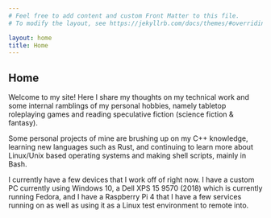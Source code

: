 ```yaml
---
# Feel free to add content and custom Front Matter to this file.
# To modify the layout, see https://jekyllrb.com/docs/themes/#overriding-theme-defaults

layout: home
title: Home
---
```

## Home
Welcome to my site! Here I share my thoughts on my technical work and some internal ramblings of my personal hobbies, namely tabletop roleplaying games and reading speculative fiction (science fiction & fantasy).

Some personal projects of mine are brushing up on my C++ knowledge, learning new languages such as Rust, and continuing to learn more about Linux/Unix based operating systems and making shell scripts, mainly in Bash.

I currently have a few devices that I work off of right now. I have a custom PC currently using Windows 10, a Dell XPS 15 9570 (2018) which is currently running Fedora, and I have a Raspberry Pi 4 that I have a few services running on as well as using it as a Linux test environment to remote into.